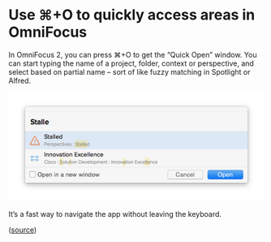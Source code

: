 # Use ⌘+O to quickly access areas in OmniFocus

In OmniFocus 2, you can press ⌘+O to get the “Quick Open” window. You can start typing the name of a project, folder, context or perspective, and select based on partial name – sort of like fuzzy matching in Spotlight or Alfred.

![](quick-open.png)

It’s a fast way to navigate the app without leaving the keyboard.

([source](http://web.archive.org/web/20150215204836/http://simplicitybliss.com/blog/quick-open-in-omnifocus))